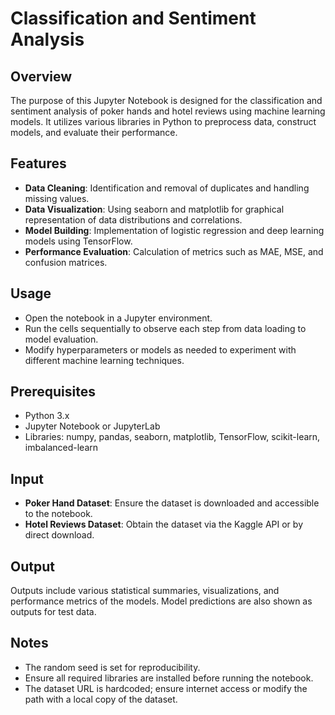 # Classification and Sentiment Analysis

## Overview
The purpose of this Jupyter Notebook is designed for the classification and sentiment analysis of poker hands and hotel reviews using machine learning models. It utilizes various libraries in Python to preprocess data, construct models, and evaluate their performance.

## Features
- **Data Cleaning**: Identification and removal of duplicates and handling missing values.
- **Data Visualization**: Using seaborn and matplotlib for graphical representation of data distributions and correlations.
- **Model Building**: Implementation of logistic regression and deep learning models using TensorFlow.
- **Performance Evaluation**: Calculation of metrics such as MAE, MSE, and confusion matrices.

## Usage
- Open the notebook in a Jupyter environment.
- Run the cells sequentially to observe each step from data loading to model evaluation.
- Modify hyperparameters or models as needed to experiment with different machine learning techniques.

## Prerequisites
- Python 3.x
- Jupyter Notebook or JupyterLab
- Libraries: numpy, pandas, seaborn, matplotlib, TensorFlow, scikit-learn, imbalanced-learn

## Input
- **Poker Hand Dataset**: Ensure the dataset is downloaded and accessible to the notebook.
- **Hotel Reviews Dataset**: Obtain the dataset via the Kaggle API or by direct download.

## Output
Outputs include various statistical summaries, visualizations, and performance metrics of the models. Model predictions are also shown as outputs for test data.

## Notes
- The random seed is set for reproducibility.
- Ensure all required libraries are installed before running the notebook.
- The dataset URL is hardcoded; ensure internet access or modify the path with a local copy of the dataset.

